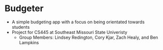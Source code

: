 # Budgeter

* A simple budgeting app with a focus on being orientated towards students
* Project for CS445 at Southeast Missouri State Univeristy
  * Group Members: Lindsey Redington, Cory Kjar, Zach Healy, and Ben Lampkins
